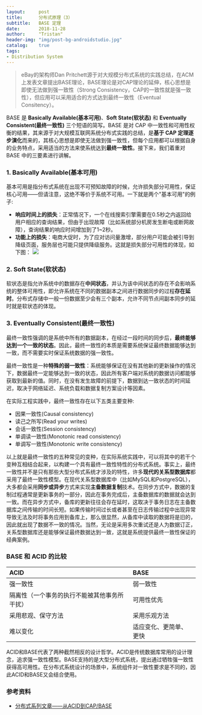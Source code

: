 ```yaml
---
layout:     post
title:      分布式原理（3）
subtitle:   BASE 定理
date:       2018-11-28
author:     "Tristan"
header-img: "img/post-bg-androidstudio.jpg"
catalog:    true
tags:
- Distribution System
---
```


> eBay的架构师Dan Pritchett源于对大规模分布式系统的实践总结，在ACM上发表文章提出BASE理论，BASE理论是对CAP理论的延伸，核心思想是即使无法做到强一致性（Strong Consistency，CAP的一致性就是强一致性），但应用可以采用适合的方式达到最终一致性（Eventual Consitency）。

BASE 是 **Basically Available(基本可用)**、**Soft State(软状态)** 和 **Eventually Consistent(最终一致性)** 三个短语的简写。BASE 是对 CAP 中一致性和可用性权衡的结果，其来源于对大规模互联网系统分布式实践的总结，是**基于 CAP 定理逐步演化**而来的，其核心思想是即使无法做到强一致性，但每个应用都可以根据自身的业务特点，采用适当的方法来使系统达到**最终一致性**。接下来，我们着重对 BASE 中的三要素进行讲解。

### 1. Basically Available(基本可用)

基本可用是指分布式系统在出现不可预知故障的时候，允许损失部分可用性，保证核心可用——但请注意，这绝不等价于系统不可用。一下就是两个"基本可用"的例子:

- **响应时间上的损失**：正常情况下，一个在线搜索引擎需要在0.5秒之内返回给用户相应的查询结果，但由于出现故障（比如系统部分机房发生断电或断网故障），查询结果的响应时间增加到了1~2秒。
- **功能上的损失**：电商大促时，为了应对访问量激增，部分用户可能会被引导到降级页面，服务层也可能只提供降级服务。这就是损失部分可用性的体现，如下图：
![](https://ws1.sinaimg.cn/large/006tNbRwly1fxnulq4xe9j30820eimx9.jpg)

### 2. Soft State(软状态)
软状态是指允许系统中的数据存在**中间状态**，并认为该中间状态的存在不会影响系统的整体可用性，即允许系统在不同的数据副本之间进行数据同步的过程**存在延时**。分布式存储中一般一份数据至少会有三个副本，允许不同节点间副本同步的延时就是软状态的体现。


### 3. Eventually Consistent(最终一致性)
最终一致性强调的是系统中所有的数据副本，在经过一段时间的同步后，**最终能够达到一个一致的状态**。因此，最终一致性的本质是需要系统保证最终数据能够达到一致，而不需要实时保证系统数据的强一致性。

最终一致性是一种**特殊的弱一致性**：系统能够保证在没有其他新的更新操作的情况下，数据最终一定能够达到一致的状态，因此所有客户端对系统的数据访问都能够获取到最新的值。同时，在没有发生故障的前提下，数据到达一致状态的时间延迟，取决于网络延迟、系统负载和数据复制方案设计等因素。

在实际工程实践中，最终一致性存在以下五类主要变种:

 - 因果一致性(Causal consistency)
 - 读己之所写(Read your writes)
 - 会话一致性(Session consistency)
 - 单调读一致性(Monotonic read consistency)
 - 单调写一致性(Monotonic write consistency)

以上就是最终一致性的五种常见的变种，在实际系统实践中，可以将其中的若干个变种互相结合起来，以构建一个具有最终一致性特性的分布式系统。事实上，最终一致性并不是只有那些大型分布式系统才涉及的特性，许多**现代的关系型数据库**都采用了最终一致性模型。在现代关系型数据库中（比如MySQL和PostgreSQL），大多都会采用**同步或异步**方式来实现**主备数据复制**技术。在同步方式中，数据的复制过程通常是更新事务的一部分，因此在事务完成后，主备数据库的数据就会达到一致。而在异步方式中，备库的更新往往会存在延时，这取决于事务日志在主备数据库之间传输的时间长短。如果传输时间过长或者甚至在日志传输过程中出现异常导致无法及时将事务应用到备库上，那么很显然，从备库中读取的数据将是旧的，因此就出现了数据不一致的情况。当然，无论是采用多次重试还是人为数据订正，关系型数据库还是能够保证最终数据达到一致，这就是系统提供最终一致性保证的经典案例。

### BASE 和 ACID 的比较

| ACID                   | BASE        |
|:-----------------------|:------------|
| 强一致性                   | 弱一致性        |
| 隔离性（一个事务的执行不能被其他事务所干扰） | 可用性优先       |
| 采用悲观、保守方法              | 采用乐观方法      |
| 难以变化                   | 适应变化、更简单、更快 |

ACID和BASE代表了两种截然相反的设计哲学。ACID是传统数据库常用的设计理念，追求强一致性模型。BASE支持的是大型分布式系统，提出通过牺牲强一致性获得高可用性。在分布式系统设计的场景中，系统组件对一致性要求是不同的，因此ACID和BASE又会结合使用。

### 参考资料

 - [分布式系列文章——从ACID到CAP/BASE](https://mp.weixin.qq.com/s/epksv_GNCTrZ5-3cGlxewA?)


